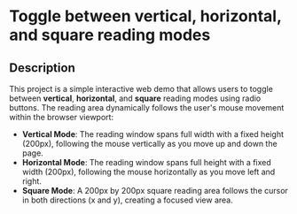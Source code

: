 # Toggle between vertical, horizontal, and square reading modes

## Description

This project is a simple interactive web demo that allows users to toggle between **vertical**, **horizontal**, and **square** reading modes using radio buttons. The reading area dynamically follows the user's mouse movement within the browser viewport:

- **Vertical Mode**: The reading window spans full width with a fixed height (200px), following the mouse vertically as you move up and down the page.
- **Horizontal Mode**: The reading window spans full height with a fixed width (200px), following the mouse horizontally as you move left and right.
- **Square Mode**: A 200px by 200px square reading area follows the cursor in both directions (x and y), creating a focused view area.
